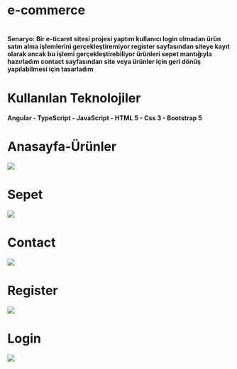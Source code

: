 <h1>e-commerce<h1>
<h4>Senaryo: Bir e-ticaret sitesi projesi yaptım kullanıcı login olmadan ürün satın alma işlemlerini gerçekleştiremiyor register sayfasından siteye kayıt olarak ancak bu işlemi gerçekleştirebiliyor ürünleri sepet mantığıyla hazırladım contact sayfasından site veya ürünler için geri dönüş yapılabilmesi için tasarladım<h4>
<h1>Kullanılan Teknolojiler</h1>
<h4>Angular - TypeScript - JavaScript - HTML 5 - Css 3 - Bootstrap 5<h/4>
<h1>Anasayfa-Ürünler</h1>
<img src="https://user-images.githubusercontent.com/116731704/226999438-36093b56-a682-4f26-9088-bdbad8e8bdd4.gif">

<h1>Sepet</h1>
<img src="https://user-images.githubusercontent.com/116731704/226999639-3cfd2ecf-4377-4121-a9e2-c7f7a38cf6d5.gif">

<h1>Contact</h1>
<img src="https://user-images.githubusercontent.com/116731704/226999723-493aa444-f53f-4882-9253-74a911349a62.gif">

<h1>Register</h1>
<img src="https://user-images.githubusercontent.com/116731704/226999843-c53a2f14-6fbf-4fe4-b9b3-a21f6eb5c727.gif">

<h1>Login</h1>
<img src="https://user-images.githubusercontent.com/116731704/227110249-2cc247fa-e586-4196-b8db-a70087c3f5c3.gif">
